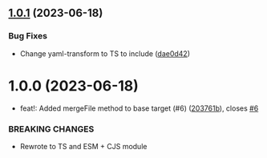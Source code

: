 ## [1.0.1](https://github.com/kapetacom/codegen-target/compare/v1.0.0...v1.0.1) (2023-06-18)


### Bug Fixes

* Change yaml-transform to TS to include ([dae0d42](https://github.com/kapetacom/codegen-target/commit/dae0d42512732c107a228674b08479d6da76664d))

# 1.0.0 (2023-06-18)


* feat!: Added mergeFile method to base target (#6) ([203761b](https://github.com/kapetacom/codegen-target/commit/203761b4cc61cb443ab64b1d43fe7966ae8e42e3)), closes [#6](https://github.com/kapetacom/codegen-target/issues/6)


### BREAKING CHANGES

* Rewrote to TS and ESM + CJS module
